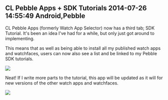 CL Pebble Apps + SDK Tutorials
2014-07-26 14:55:49
Android,Pebble
---

CL Pebble Apps (formerly Watch App Selector) now has a third tab; SDK Tutorial. It's been an idea I've had for a while, but only just got around to implementing.

This means that as well as being able to install all my published watch apps and watchfaces, users can now also see a list and be linked to my Pebble SDK tutorials.

![](/assets/import/media/2014/07/screenshot_2014-07-26-15-10-48.png?w=168)

Neat! If I write more parts to the tutorial, this app will be updated as it will for new versions of the other watch apps and watchfaces.

<a href="https://play.google.com/store/apps/details?id=com.wordpress.ninedof.watchappselector">![](https://developer.android.com/images/brand/en_generic_rgb_wo_60.png)</a>
